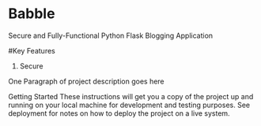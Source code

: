 # Babble
Secure and Fully-Functional Python Flask Blogging Application

#Key Features
1) Secure

One Paragraph of project description goes here

Getting Started
These instructions will get you a copy of the project up and running on your local machine for development and testing purposes. See deployment for notes on how to deploy the project on a live system.
